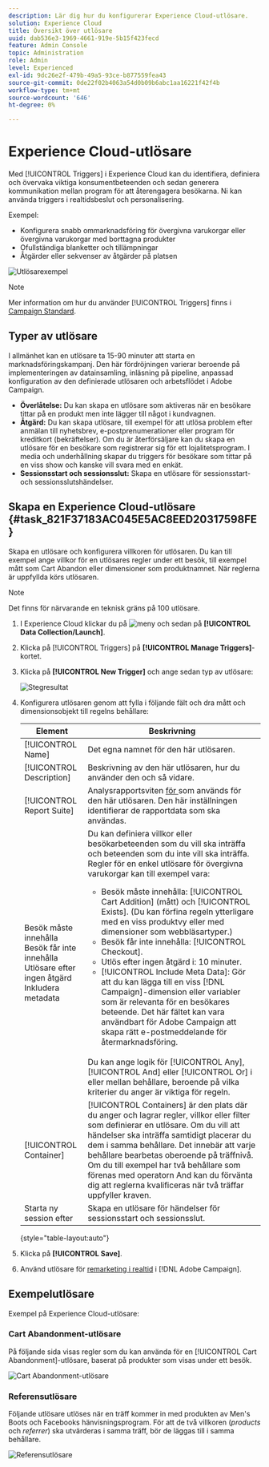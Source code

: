 ```yaml
---
description: Lär dig hur du konfigurerar Experience Cloud-utlösare.
solution: Experience Cloud
title: Översikt över utlösare
uuid: dab536e3-1969-4661-919e-5b15f423fecd
feature: Admin Console
topic: Administration
role: Admin
level: Experienced
exl-id: 9dc26e2f-479b-49a5-93ce-b877559fea43
source-git-commit: 0de22f02b4063a54d0b09b6abc1aa16221f42f4b
workflow-type: tm+mt
source-wordcount: '646'
ht-degree: 0%

---
```


# Experience Cloud-utlösare

Med [!UICONTROL Triggers] i Experience Cloud kan du identifiera, definiera och övervaka viktiga konsumentbeteenden och sedan generera kommunikation mellan program för att återengagera besökarna. Ni kan använda triggers i realtidsbeslut och personalisering.

Exempel:

* Konfigurera snabb ommarknadsföring för övergivna varukorgar eller övergivna varukorgar med borttagna produkter
* Ofullständiga blanketter och tillämpningar
* Åtgärder eller sekvenser av åtgärder på platsen

![Utlösarexempel](../assets/trigger-abandonment-2.png)

>[!NOTE]
>
>Mer information om hur du använder [!UICONTROL Triggers] finns i [Campaign Standard](https://experienceleague.adobe.com/docs/campaign-standard/using/integrating-with-adobe-cloud/working-with-campaign-and-triggers/using-triggers-in-campaign.html?lang=sv-SE).

## Typer av utlösare

I allmänhet kan en utlösare ta 15-90 minuter att starta en marknadsföringskampanj. Den här fördröjningen varierar beroende på implementeringen av datainsamling, inläsning på pipeline, anpassad konfiguration av den definierade utlösaren och arbetsflödet i Adobe Campaign.

* **Överlåtelse:** Du kan skapa en utlösare som aktiveras när en besökare tittar på en produkt men inte lägger till något i kundvagnen.
* **Åtgärd:** Du kan skapa utlösare, till exempel för att utlösa problem efter anmälan till nyhetsbrev, e-postprenumerationer eller program för kreditkort (bekräftelser). Om du är återförsäljare kan du skapa en utlösare för en besökare som registrerar sig för ett lojalitetsprogram. I media och underhållning skapar du triggers för besökare som tittar på en viss show och kanske vill svara med en enkät.
* **Sessionsstart och sessionsslut:** Skapa en utlösare för sessionsstart- och sessionsslutshändelser.

## Skapa en Experience Cloud-utlösare {#task_821F37183AC045E5AC8EED20317598FE}

Skapa en utlösare och konfigurera villkoren för utlösaren. Du kan till exempel ange villkor för en utlösares regler under ett besök, till exempel mått som Cart Abandon eller dimensioner som produktnamnet. När reglerna är uppfyllda körs utlösaren.

>[!NOTE]
>
>Det finns för närvarande en teknisk gräns på 100 utlösare.

1. I Experience Cloud klickar du på ![meny](../assets/menu-icon.png) och sedan på **[!UICONTROL Data Collection/Launch]**.
2. Klicka på [!UICONTROL Triggers] på **[!UICONTROL Manage Triggers]**-kortet.
3. Klicka på **[!UICONTROL New Trigger]** och ange sedan typ av utlösare:

   ![Stegresultat](../assets/add-trigger.png)

4. Konfigurera utlösaren genom att fylla i följande fält och dra mått och dimensionsobjekt till regelns behållare:

   | Element | Beskrivning |
   |--- |--- |
   | [!UICONTROL Name] | Det egna namnet för den här utlösaren. |
   | [!UICONTROL Description] | Beskrivning av den här utlösaren, hur du använder den och så vidare. |
   | [!UICONTROL Report Suite] | Analysrapportsviten [för ](https://experienceleague.adobe.com/docs/analytics/admin/manage-report-suites/report-suites-admin.html?lang=sv-SE) som används för den här utlösaren. Den här inställningen identifierar de rapportdata som ska användas. |
   | Besök måste innehålla<br>Besök får inte innehålla<br>Utlösare efter ingen åtgärd<br>Inkludera metadata | Du kan definiera villkor eller besökarbeteenden som du vill ska inträffa och beteenden som du inte vill ska inträffa. Regler för en enkel utlösare för övergivna varukorgar kan till exempel vara:<ul><li>Besök måste innehålla: [!UICONTROL Cart Addition] (mått) och [!UICONTROL Exists]. (Du kan förfina regeln ytterligare med en viss produktvy eller med dimensioner som webbläsartyper.)</li><li>Besök får inte innehålla: [!UICONTROL Checkout].</li><li>Utlös efter ingen åtgärd i: 10 minuter.</li><li>[!UICONTROL Include Meta Data]: Gör att du kan lägga till en viss [!DNL Campaign]-dimension eller variabler som är relevanta för en besökares beteende. Det här fältet kan vara användbart för Adobe Campaign att skapa rätt e-postmeddelande för återmarknadsföring.</li></ul><br>Du kan ange logik för [!UICONTROL Any], [!UICONTROL And] eller [!UICONTROL Or] i eller mellan behållare, beroende på vilka kriterier du anger är viktiga för regeln. |
   | [!UICONTROL Container] | [!UICONTROL Containers] är den plats där du anger och lagrar regler, villkor eller filter som definierar en utlösare. Om du vill att händelser ska inträffa samtidigt placerar du dem i samma behållare. Det innebär att varje behållare bearbetas oberoende på träffnivå. Om du till exempel har två behållare som förenas med operatorn And kan du förvänta dig att reglerna kvalificeras när två träffar uppfyller kraven. |
   | Starta ny session efter | Skapa en utlösare för händelser för sessionsstart och sessionsslut. |

   {style="table-layout:auto"}

5. Klicka på **[!UICONTROL Save]**.
6. Använd utlösare för [remarketing i realtid](https://experienceleague.adobe.com/docs/campaign-standard/using/integrating-with-adobe-cloud/working-with-campaign-and-triggers/about-adobe-experience-cloud-triggers.html?lang=sv-SE) i [!DNL Adobe Campaign].

## Exempelutlösare

Exempel på Experience Cloud-utlösare:

### Cart Abandonment-utlösare

På följande sida visas regler som du kan använda för en [!UICONTROL Cart Abandonment]-utlösare, baserat på produkter som visas under ett besök.

![Cart Abandonment-utlösare](../assets/abandonment-trigger.png)

### Referensutlösare

Följande utlösare utlöses när en träff kommer in med produkten av Men&#39;s Boots och Facebooks hänvisningsprogram. För att de två villkoren (*products* och *referrer*) ska utvärderas i samma träff, bör de läggas till i samma behållare.

![Referensutlösare](../assets/fb-boots-promo.png)
